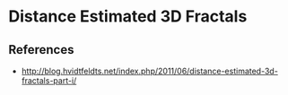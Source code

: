 # Distance Estimated 3D Fractals

## References

- http://blog.hvidtfeldts.net/index.php/2011/06/distance-estimated-3d-fractals-part-i/
